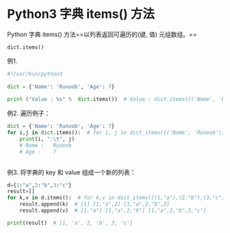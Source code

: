 # Python3 字典 items() 方法

Python 字典 items() 方法==以列表返回可遍历的(键, 值) 元组数组。==

`dict.items()`

例1.

```python
#!/usr/bin/python3
 
dict = {'Name': 'Runoob', 'Age': 7}
 
print ("Value : %s" %  dict.items())  # Value : dict_items([('Name', 'Runoob'), ('Age', 7)])
```

例2. 遍历例子：

```python
dict = {'Name': 'Runoob', 'Age': 7}
for i,j in dict.items():  # for i, j in dict_items([('Name', 'Runoob'),('Age', 7)]):
    print(i, ":\t", j)
    # Name :   Runoob
    # Age :    7
      
```

例3. 将字典的 key 和 value 组成一个新的列表：

```python
d={1:"a",2:"b",3:"c"}
result=[]
for k,v in d.items():  # for k,v in dict_items([(1,"a"),(2,"b"),(3,"c")]):
    result.append(k)  # [1] [1,"a",2] [1,"a",2,"b",3]
    result.append(v)  # [1,"a"] [1,"a",2,"b"] [1,"a",2,"b",3,"c"]

print(result)  # [1, 'a', 2, 'b', 3, 'c']
```

